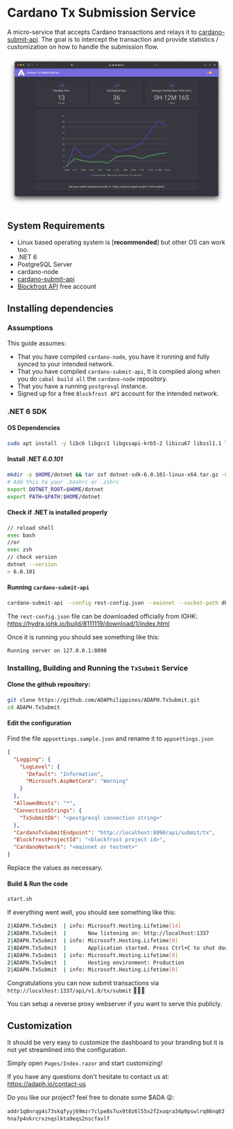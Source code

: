 # Cardano Tx Submission Service

A micro-service that accepts Cardano transactions and relays it to [cardano-submit-api](https://github.com/input-output-hk/cardano-node/tree/master/cardano-submit-api). The goal is to intercept the transaction and provide statistics / customization on how to handle the submission flow. 

 ![ADAPH-TX-SUBMIT](/wwwroot/images/tx-submit.png)

 ## System Requirements

 - Linux based operating system is [**recommended**] but other OS can work too.
 - .NET 6
 - PostgreSQL Server
 - cardano-node
 - [cardano-submit-api](https://github.com/input-output-hk/cardano-node/tree/master/cardano-submit-api)
 - [Blockfrost API](https://blockfrost.io/) free account

 ## Installing dependencies

### Assumptions

This guide assumes:
- That you have compiled `cardano-node`, you have it running and fully synced to your intended network.
- That you have compiled `cardano-submit-api`, It is compiled along when you do `cabal build all` the `cardano-node` repository.
- That you have a running `postgresql` instance.
- Signed up for a free `Blockfrost API` account for the intended network.

### .NET 6 SDK

#### OS Dependencies
```bash
sudo apt install -y libc6 libgcc1 libgssapi-krb5-2 libicu67 libssl1.1 libstdc++6 zlib1g build-essential
```

#### Install .NET ***6.0.101***

```bash
mkdir -p $HOME/dotnet && tar zxf dotnet-sdk-6.0.101-linux-x64.tar.gz -C $HOME/dotnet
# Add this to your .bashrc or .zshrc
export DOTNET_ROOT=$HOME/dotnet
export PATH=$PATH:$HOME/dotnet
```

#### Check if .NET is installed properly

```bash
// reload shell
exec bash
//or
exec zsh
// check version
dotnet --version
> 6.0.101
```

#### Running `cardano-submit-api`

```bash
cardano-submit-api --config rest-config.json --mainnet --socket-path db/node.socket
```

The `rest-config.json` file can be downloaded officially from IOHK: https://hydra.iohk.io/build/8111119/download/1/index.html

Once it is running you should see something like this: 

```
Running server on 127.0.0.1:8090
```

### Installing, Building and Running the `TxSubmit` Service

#### Clone the github repository: 

```bash
git clone https://github.com/ADAPhilippines/ADAPH.TxSubmit.git
cd ADAPH.TxSubmit
```

#### Edit the configuration
Find the file `appsettings.sample.json` and rename it to `appsettings.json`

```json
{
  "Logging": {
    "LogLevel": {
      "Default": "Information",
      "Microsoft.AspNetCore": "Warning"
    }
  },
  "AllowedHosts": "*",
  "ConnectionStrings": {
    "TxSubmitDb": "<postgresql connection string>"
  },
  "CardanoTxSubmitEndpoint": "http://localhost:8090/api/submit/tx",
  "BlockfrostProjectId": "<blockfrost project id>",
  "CardanoNetwork": "<mainnet or testnet>"
}
```

Replace the values as necessary.

#### Build & Run the code

```bash
start.sh
```

If everything went well, you should see something like this: 

```bash
2|ADAPH.TxSubmit  | info: Microsoft.Hosting.Lifetime[14]
2|ADAPH.TxSubmit  |       Now listening on: http://localhost:1337
2|ADAPH.TxSubmit  | info: Microsoft.Hosting.Lifetime[0]
2|ADAPH.TxSubmit  |       Application started. Press Ctrl+C to shut down.
2|ADAPH.TxSubmit  | info: Microsoft.Hosting.Lifetime[0]
2|ADAPH.TxSubmit  |       Hosting environment: Production
2|ADAPH.TxSubmit  | info: Microsoft.Hosting.Lifetime[0]
```

Congratulations you can now submit transactions via `http://localhost:1337/api/v1.0/tx/submit` 🚀🚀🚀

You can setup a reverse proxy webserver if you want to serve this publicly.

## Customization

It should be very easy to customize the dashboard to your branding but it is not yet streamlined into the configuration.

Simply open `Pages/Index.razor` and start customizing!

If you have any questions don't hesitate to contact us at: https://adaph.io/contact-us

Do you like our project? feel free to donate some $ADA 😜:

`addr1q8nrqg4s73skqfyyj69mzr7clpe8s7ux9t8z6l55x2f2xuqra34p9pswlrq86nq63hna7p4vkrcrxznqslkta9eqs2nscfavlf`
